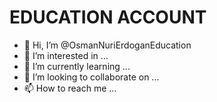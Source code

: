 # EDUCATION ACCOUNT

- 👋 Hi, I’m @OsmanNuriErdoganEducation
- 👀 I’m interested in ...
- 🌱 I’m currently learning ...
- 💞️ I’m looking to collaborate on ...
- 📫 How to reach me ...

<!---
OsmanNuriErdoganEducation/OsmanNuriErdoganEducation is a ✨ special ✨ repository because its `README.md` (this file) appears on your GitHub profile.
You can click the Preview link to take a look at your changes.
--->
